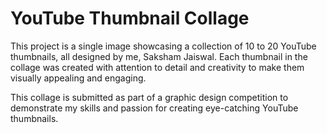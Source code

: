 
# YouTube Thumbnail Collage

This project is a single image showcasing a collection of 10 to 20 YouTube thumbnails, all designed by me, Saksham Jaiswal. Each thumbnail in the collage was created with attention to detail and creativity to make them visually appealing and engaging.

This collage is submitted as part of a graphic design competition to demonstrate my skills and passion for creating eye-catching YouTube thumbnails.
